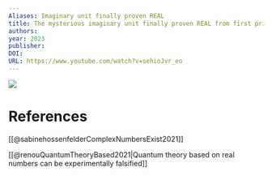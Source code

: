 ```yaml
---
Aliases: Imaginary unit finally proven REAL
title: The mysterious imaginary unit finally proven REAL from first principles
authors: 
year: 2023
publisher: 
DOI: 
URL: https://www.youtube.com/watch?v=sehioJvr_eo
---
```


![](https://www.youtube.com/watch?v=sehioJvr_eo)

# References

[[@sabinehossenfelderComplexNumbersExist2021]]

 [[@renouQuantumTheoryBased2021|Quantum theory based on real numbers can be experimentally falsified]]
